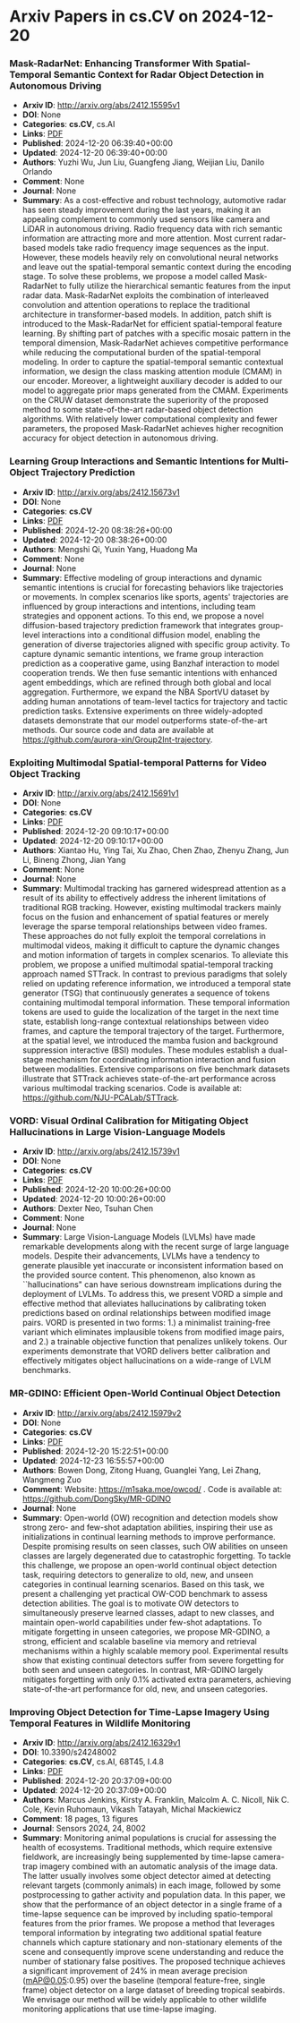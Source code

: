 # Arxiv Papers in cs.CV on 2024-12-20
### Mask-RadarNet: Enhancing Transformer With Spatial-Temporal Semantic Context for Radar Object Detection in Autonomous Driving
- **Arxiv ID**: http://arxiv.org/abs/2412.15595v1
- **DOI**: None
- **Categories**: **cs.CV**, cs.AI
- **Links**: [PDF](http://arxiv.org/pdf/2412.15595v1)
- **Published**: 2024-12-20 06:39:40+00:00
- **Updated**: 2024-12-20 06:39:40+00:00
- **Authors**: Yuzhi Wu, Jun Liu, Guangfeng Jiang, Weijian Liu, Danilo Orlando
- **Comment**: None
- **Journal**: None
- **Summary**: As a cost-effective and robust technology, automotive radar has seen steady improvement during the last years, making it an appealing complement to commonly used sensors like camera and LiDAR in autonomous driving. Radio frequency data with rich semantic information are attracting more and more attention. Most current radar-based models take radio frequency image sequences as the input. However, these models heavily rely on convolutional neural networks and leave out the spatial-temporal semantic context during the encoding stage. To solve these problems, we propose a model called Mask-RadarNet to fully utilize the hierarchical semantic features from the input radar data. Mask-RadarNet exploits the combination of interleaved convolution and attention operations to replace the traditional architecture in transformer-based models. In addition, patch shift is introduced to the Mask-RadarNet for efficient spatial-temporal feature learning. By shifting part of patches with a specific mosaic pattern in the temporal dimension, Mask-RadarNet achieves competitive performance while reducing the computational burden of the spatial-temporal modeling. In order to capture the spatial-temporal semantic contextual information, we design the class masking attention module (CMAM) in our encoder. Moreover, a lightweight auxiliary decoder is added to our model to aggregate prior maps generated from the CMAM. Experiments on the CRUW dataset demonstrate the superiority of the proposed method to some state-of-the-art radar-based object detection algorithms. With relatively lower computational complexity and fewer parameters, the proposed Mask-RadarNet achieves higher recognition accuracy for object detection in autonomous driving.



### Learning Group Interactions and Semantic Intentions for Multi-Object Trajectory Prediction
- **Arxiv ID**: http://arxiv.org/abs/2412.15673v1
- **DOI**: None
- **Categories**: **cs.CV**
- **Links**: [PDF](http://arxiv.org/pdf/2412.15673v1)
- **Published**: 2024-12-20 08:38:26+00:00
- **Updated**: 2024-12-20 08:38:26+00:00
- **Authors**: Mengshi Qi, Yuxin Yang, Huadong Ma
- **Comment**: None
- **Journal**: None
- **Summary**: Effective modeling of group interactions and dynamic semantic intentions is crucial for forecasting behaviors like trajectories or movements. In complex scenarios like sports, agents' trajectories are influenced by group interactions and intentions, including team strategies and opponent actions. To this end, we propose a novel diffusion-based trajectory prediction framework that integrates group-level interactions into a conditional diffusion model, enabling the generation of diverse trajectories aligned with specific group activity. To capture dynamic semantic intentions, we frame group interaction prediction as a cooperative game, using Banzhaf interaction to model cooperation trends. We then fuse semantic intentions with enhanced agent embeddings, which are refined through both global and local aggregation. Furthermore, we expand the NBA SportVU dataset by adding human annotations of team-level tactics for trajectory and tactic prediction tasks. Extensive experiments on three widely-adopted datasets demonstrate that our model outperforms state-of-the-art methods. Our source code and data are available at https://github.com/aurora-xin/Group2Int-trajectory.



### Exploiting Multimodal Spatial-temporal Patterns for Video Object Tracking
- **Arxiv ID**: http://arxiv.org/abs/2412.15691v1
- **DOI**: None
- **Categories**: **cs.CV**
- **Links**: [PDF](http://arxiv.org/pdf/2412.15691v1)
- **Published**: 2024-12-20 09:10:17+00:00
- **Updated**: 2024-12-20 09:10:17+00:00
- **Authors**: Xiantao Hu, Ying Tai, Xu Zhao, Chen Zhao, Zhenyu Zhang, Jun Li, Bineng Zhong, Jian Yang
- **Comment**: None
- **Journal**: None
- **Summary**: Multimodal tracking has garnered widespread attention as a result of its ability to effectively address the inherent limitations of traditional RGB tracking. However, existing multimodal trackers mainly focus on the fusion and enhancement of spatial features or merely leverage the sparse temporal relationships between video frames. These approaches do not fully exploit the temporal correlations in multimodal videos, making it difficult to capture the dynamic changes and motion information of targets in complex scenarios. To alleviate this problem, we propose a unified multimodal spatial-temporal tracking approach named STTrack. In contrast to previous paradigms that solely relied on updating reference information, we introduced a temporal state generator (TSG) that continuously generates a sequence of tokens containing multimodal temporal information. These temporal information tokens are used to guide the localization of the target in the next time state, establish long-range contextual relationships between video frames, and capture the temporal trajectory of the target. Furthermore, at the spatial level, we introduced the mamba fusion and background suppression interactive (BSI) modules. These modules establish a dual-stage mechanism for coordinating information interaction and fusion between modalities. Extensive comparisons on five benchmark datasets illustrate that STTrack achieves state-of-the-art performance across various multimodal tracking scenarios. Code is available at: https://github.com/NJU-PCALab/STTrack.



### VORD: Visual Ordinal Calibration for Mitigating Object Hallucinations in Large Vision-Language Models
- **Arxiv ID**: http://arxiv.org/abs/2412.15739v1
- **DOI**: None
- **Categories**: **cs.CV**
- **Links**: [PDF](http://arxiv.org/pdf/2412.15739v1)
- **Published**: 2024-12-20 10:00:26+00:00
- **Updated**: 2024-12-20 10:00:26+00:00
- **Authors**: Dexter Neo, Tsuhan Chen
- **Comment**: None
- **Journal**: None
- **Summary**: Large Vision-Language Models (LVLMs) have made remarkable developments along with the recent surge of large language models. Despite their advancements, LVLMs have a tendency to generate plausible yet inaccurate or inconsistent information based on the provided source content. This phenomenon, also known as ``hallucinations" can have serious downstream implications during the deployment of LVLMs. To address this, we present VORD a simple and effective method that alleviates hallucinations by calibrating token predictions based on ordinal relationships between modified image pairs. VORD is presented in two forms: 1.) a minimalist training-free variant which eliminates implausible tokens from modified image pairs, and 2.) a trainable objective function that penalizes unlikely tokens. Our experiments demonstrate that VORD delivers better calibration and effectively mitigates object hallucinations on a wide-range of LVLM benchmarks.



### MR-GDINO: Efficient Open-World Continual Object Detection
- **Arxiv ID**: http://arxiv.org/abs/2412.15979v2
- **DOI**: None
- **Categories**: **cs.CV**
- **Links**: [PDF](http://arxiv.org/pdf/2412.15979v2)
- **Published**: 2024-12-20 15:22:51+00:00
- **Updated**: 2024-12-23 16:55:57+00:00
- **Authors**: Bowen Dong, Zitong Huang, Guanglei Yang, Lei Zhang, Wangmeng Zuo
- **Comment**: Website: https://m1saka.moe/owcod/ . Code is available at:
  https://github.com/DongSky/MR-GDINO
- **Journal**: None
- **Summary**: Open-world (OW) recognition and detection models show strong zero- and few-shot adaptation abilities, inspiring their use as initializations in continual learning methods to improve performance. Despite promising results on seen classes, such OW abilities on unseen classes are largely degenerated due to catastrophic forgetting. To tackle this challenge, we propose an open-world continual object detection task, requiring detectors to generalize to old, new, and unseen categories in continual learning scenarios. Based on this task, we present a challenging yet practical OW-COD benchmark to assess detection abilities. The goal is to motivate OW detectors to simultaneously preserve learned classes, adapt to new classes, and maintain open-world capabilities under few-shot adaptations. To mitigate forgetting in unseen categories, we propose MR-GDINO, a strong, efficient and scalable baseline via memory and retrieval mechanisms within a highly scalable memory pool. Experimental results show that existing continual detectors suffer from severe forgetting for both seen and unseen categories. In contrast, MR-GDINO largely mitigates forgetting with only 0.1% activated extra parameters, achieving state-of-the-art performance for old, new, and unseen categories.



### Improving Object Detection for Time-Lapse Imagery Using Temporal Features in Wildlife Monitoring
- **Arxiv ID**: http://arxiv.org/abs/2412.16329v1
- **DOI**: 10.3390/s24248002
- **Categories**: **cs.CV**, cs.AI, 68T45, I.4.8
- **Links**: [PDF](http://arxiv.org/pdf/2412.16329v1)
- **Published**: 2024-12-20 20:37:09+00:00
- **Updated**: 2024-12-20 20:37:09+00:00
- **Authors**: Marcus Jenkins, Kirsty A. Franklin, Malcolm A. C. Nicoll, Nik C. Cole, Kevin Ruhomaun, Vikash Tatayah, Michal Mackiewicz
- **Comment**: 18 pages, 13 figures
- **Journal**: Sensors 2024, 24, 8002
- **Summary**: Monitoring animal populations is crucial for assessing the health of ecosystems. Traditional methods, which require extensive fieldwork, are increasingly being supplemented by time-lapse camera-trap imagery combined with an automatic analysis of the image data. The latter usually involves some object detector aimed at detecting relevant targets (commonly animals) in each image, followed by some postprocessing to gather activity and population data. In this paper, we show that the performance of an object detector in a single frame of a time-lapse sequence can be improved by including spatio-temporal features from the prior frames. We propose a method that leverages temporal information by integrating two additional spatial feature channels which capture stationary and non-stationary elements of the scene and consequently improve scene understanding and reduce the number of stationary false positives. The proposed technique achieves a significant improvement of 24\% in mean average precision (mAP@0.05:0.95) over the baseline (temporal feature-free, single frame) object detector on a large dataset of breeding tropical seabirds. We envisage our method will be widely applicable to other wildlife monitoring applications that use time-lapse imaging.



